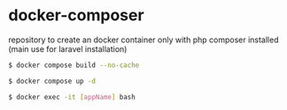 # docker-composer
repository to create an docker container only with php composer installed (main use for laravel installation)

```bash
$ docker compose build --no-cache 
```

```bash
$ docker compose up -d 
```

```bash
$ docker exec -it [appName] bash 
```
